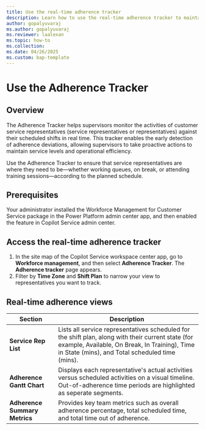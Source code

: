 ```yaml
---
title: Use the real-time adherence tracker
description: Learn how to use the real-time adherence tracker to maintain service levels and operational efficiency for your business.
author: gopalyuvaraj
ms.author: gopalyuvaraj
ms.reviewer: laalexan
ms.topic: how-to 
ms.collection: 
ms.date: 04/26/2025
ms.custom: bap-template
---
```


# Use the Adherence Tracker

## Overview

The Adherence Tracker helps supervisors monitor the activities of customer service representatives (service representatives or representatives) against their scheduled shifts in real time. This tracker enables the early detection of adherence deviations, allowing supervisors to take proactive actions to maintain service levels and operational efficiency.

Use the Adherence Tracker to ensure that service representatives are where they need to be&mdash;whether working queues, on break, or attending training sessions&mdash;according to the planned schedule.

## Prerequisites

Your administrator installed the Workforce Management for Customer Service package in the Power Platform admin center app, and then enabled the feature in Copilot Service admin center.

## Access the real-time adherence tracker

1. In the site map of the Copilot Service workspace center app, go to **Workforce management**, and then select **Adherence Tracker**. The **Adherence tracker** page appears.
1. Filter by **Time Zone** and **Shift Plan** to narrow your view to representatives you want to track.

## Real-time adherence views

Section | Description |
| ------ | ----------- |
| **Service Rep List** | Lists all service representatives scheduled for the shift plan, along with their current state (for example, Available, On Break, In Training), Time in State (mins), and Total scheduled time (mins). |
| **Adherence Gantt Chart** | Displays each representative's actual activities versus scheduled activities on a visual timeline. Out-of-adherence time periods are highlighted as seperate segments.  |
| **Adherence Summary Metrics** | Provides key team metrics such as overall adherence percentage, total scheduled time, and total time out of adherence. |


